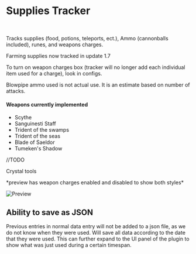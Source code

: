 
<html>
  <h1>Supplies Tracker</h1><br>
  
  
  
Tracks supplies (food, potions, teleports, ect.), Ammo (cannonballs included), runes, and weapons charges.

Farming supplies now tracked in update 1.7

To turn on weapon charges box (tracker will no longer add each individual item used for a charge), look in configs.

Blowpipe ammo used is not actual use. It is an estimate based on number of attacks.

#### Weapons currently implemented ####

* Scythe
* Sanguinesti Staff
* Trident of the swamps
* Trident of the seas
* Blade of Saeldor
* Tumeken's Shadow

//TODO

Crystal tools <br>

</html>
*preview has weapon charges enabled and disabled to show both styles*

![Preview](https://i.gyazo.com/dc858c9708d3da4eb2f5fdcc73d424b5.png)


## Ability to save as JSON
Previous entries in normal data entry will not be added to a json file, as we do not know when they were used.
Will save all data according to the date that they were used. This can further expand to the UI panel of the plugin to show what was just used during a certain timespan.


		

		